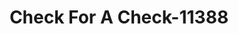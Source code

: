 ---
f_zip-code: 89801
f_state-code: NV
title: Check For A Check-11388
f_phone: 775-777-3990
f_city-only: Elko
f_address: 1003 Idaho Street Suite 4 Elko
f_location-unique-id: '11388'
slug: check-for-a-check-11388
updated-on: '2024-05-30T13:46:58.046Z'
created-on: '2024-05-30T13:36:59.803Z'
published-on: '2024-05-30T13:54:32.469Z'
f_city-state: cms/city/elko-nv.md
f_company: cms/company/check-for-a-check.md
f_state: cms/state/nevada.md
layout: '[payday-loan].html'
tags: payday-loan
---